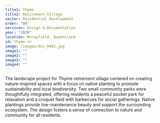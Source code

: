 ```yaml
---
title1: Thyme
title2: Retirement Village
sector: Residential Development
order: "08"
services: Design & Documentation
year: "2020"
location: Morayfield, Queensland
id: thyme-rv
image: /images/dsc_8402.jpg
image1: ""
image2: ""
image3: ""
image4: ""
---
```

The landscape project for Thyme retirement village centered on creating nature-inspired spaces with a focus on native planting to promote sustainability and local biodiversity. Two small community parks were thoughtfully integrated, offering residents a peaceful pocket park for relaxation and a croquet field with barbecues for social gatherings. Native plantings provide low-maintenance beauty and support the surrounding ecosystem. The design fosters a sense of connection to nature and community for all residents.
